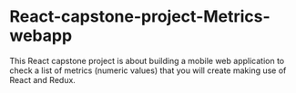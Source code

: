 # React-capstone-project-Metrics-webapp
This React capstone project is about building a mobile web application to check a list of metrics (numeric values) that you will create making use of React and Redux.
